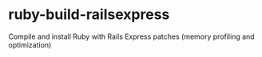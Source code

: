 ruby-build-railsexpress
=======================

 Compile and install Ruby with Rails Express patches (memory profiling and optimization)
